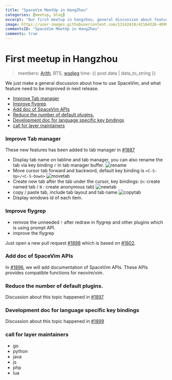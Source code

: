 ```yaml
---
title: "SpaceVim MeetUp in HangZhou"
categories: [meetup, blog]
excerpt: "Our first meetup in hangzhou, general discussion about features of SpaceVim."
image: https://user-images.githubusercontent.com/13142418/42164326-48994830-7e38-11e8-8bf5-44adc65b514a.jpg
commentsID: "SpaceVim MeetUp in HangZhou"
comments: true
---
```


# First meetup in Hangzhou

> members: [Arith](https://github.com/icearith), BTS, [wsdjeg](https://github.com/wsdjeg)
> time: {{ post.data | data_to_string }}

We just make a general discussion about how to use SpaceVim, and what feature need to be improved in next release.

<!-- vim-markdown-toc GFM -->

- [Improve Tab manager](#improve-tab-manager)
- [Improve flygrep](#improve-flygrep)
- [Add doc of SpaceVim APIs](#add-doc-of-spacevim-apis)
- [Reduce the number of default plugins.](#reduce-the-number-of-default-plugins)
- [Development doc for language specific key bindings](#development-doc-for-language-specific-key-bindings)
- [call for layer maintainers](#call-for-layer-maintainers)

<!-- vim-markdown-toc -->

### Improve Tab manager

These new features has been added to tab manager in [#1887](https://github.com/SpaceVim/SpaceVim/pull/1887)

- Display tab name on tabline and tab manager, you can also rename the tab via key binding `r` in tab manager buffer.
![rename](https://user-images.githubusercontent.com/13142418/42123061-26d938aa-7c11-11e8-8e98-b089fbc53f30.gif)
- Move cursor tab forward and backword, default key binding is `<C-S-Up>/<C-S-Down>`
![movetab](https://user-images.githubusercontent.com/13142418/42123107-de3d10c0-7c11-11e8-8ddd-ed20b8925dee.gif)
- Create new tab after the tab under the cursor, key bindings: (`n`: create named tab / `N` : create anonymous tab)
![newtab](https://user-images.githubusercontent.com/13142418/42123504-d1c9e80c-7c18-11e8-8a51-a37fa55abb9b.gif)
- copy / paste tab, include tab layout and tab name
![copytab](https://user-images.githubusercontent.com/13142418/42134628-311b9648-7d72-11e8-9277-e63bbf42502c.gif)
- Display windows id of each item.

### Improve flygrep

- remvoe the unneeded `!` after redraw in flygrep and other plugins which is using prompt API.
- improve the flygrep 

Just open a new pull request [#1898](https://github.com/SpaceVim/SpaceVim/pull/1898) which is based on [#1802](https://github.com/SpaceVim/SpaceVim/pull/1802).

### Add doc of SpaceVim APIs

In [#1896](https://github.com/SpaceVim/SpaceVim/pull/1896), we will add documentation of SpaceVim APIs. These APIs provides
compatible functions for neovim/vim.


### Reduce the number of default plugins.

Discussion about this topic happened in [#1897](https://github.com/SpaceVim/SpaceVim/pull/1897)

### Development doc for language specific key bindings

Discussion about this topic happened in [#1899](https://github.com/SpaceVim/SpaceVim/pull/1899)

### call for layer maintainers

- go
- python
- java
- js
- php
- lua


